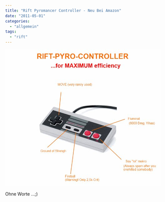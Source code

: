 ```yaml
---
title: "Rift Pyromancer Controller - Neu Bei Amazon"
date: "2011-05-01"
categories: 
  - "allgemein"
tags: 
  - "rift"
---
```


![image](images/wpid-unbenanntro.gif)

Ohne Worte ...;)
